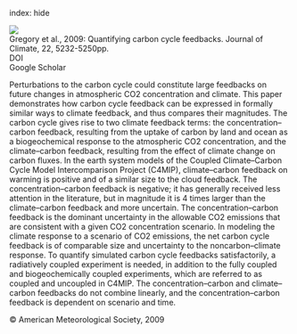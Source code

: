index: hide

<div class="Citation">
    <div class="Citation-thumb CitationThumb-linked"  data-href="https://doi.org/10.1175/2009jcli2949.1">
      <img src="https://static.claimspace.cloud/climate-study-static/refs/thumbs/10/Gregory_et_al_2009-thumb.png" />
    </div>

  <div class="Citation-body">
    <div class="Citation-text">Gregory et al., 2009: Quantifying carbon cycle feedbacks. <span class="Article-journal">Journal of Climate, </span><span class="Article-volume">22, </span>5232-5250pp.</div>
    <div class="Citation-links">
      <div class="CitationLink" data-href="https://doi.org/10.1175/2009jcli2949.1">
        <div class="CitationLink-icon CitationLink-Doi"></div>
        <div class="CitationLink-text">DOI</div>
      </div>
      <div class="CitationLink" data-href="https://scholar.google.com/scholar?q=10.1175/2009jcli2949.1">
        <div class="CitationLink-icon CitationLink-Scholar"></div>
        <div class="CitationLink-text">Google Scholar</div>
      </div>
    </div>
  </div>
</div>

Perturbations to the carbon cycle could constitute large feedbacks on future changes in atmospheric CO2 concentration and climate. This paper demonstrates how carbon cycle feedback can be expressed in formally similar ways to climate feedback, and thus compares their magnitudes. The carbon cycle gives rise to two climate feedback terms: the concentration–carbon feedback, resulting from the uptake of carbon by land and ocean as a biogeochemical response to the atmospheric CO2 concentration, and the climate–carbon feedback, resulting from the effect of climate change on carbon fluxes. In the earth system models of the Coupled Climate–Carbon Cycle Model Intercomparison Project (C4MIP), climate–carbon feedback on warming is positive and of a similar size to the cloud feedback. The concentration–carbon feedback is negative; it has generally received less attention in the literature, but in magnitude it is 4 times larger than the climate–carbon feedback and more uncertain. The concentration–carbon feedback is the dominant uncertainty in the allowable CO2 emissions that are consistent with a given CO2 concentration scenario. In modeling the climate response to a scenario of CO2 emissions, the net carbon cycle feedback is of comparable size and uncertainty to the noncarbon–climate response. To quantify simulated carbon cycle feedbacks satisfactorily, a radiatively coupled experiment is needed, in addition to the fully coupled and biogeochemically coupled experiments, which are referred to as coupled and uncoupled in C4MIP. The concentration–carbon and climate–carbon feedbacks do not combine linearly, and the concentration–carbon feedback is dependent on scenario and time.

<div class="Citation-copy">
&copy; American Meteorological Society, 2009
</div>